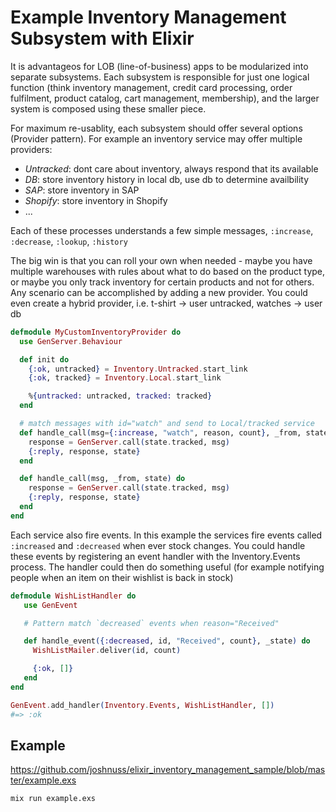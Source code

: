 Example Inventory Management Subsystem with Elixir
=========

It is advantageos for LOB (line-of-business) apps to be modularized into separate subsystems. Each subsystem is responsible for just one logical function (think inventory management, credit card processing, order fulfilment, product catalog, cart management, membership), and the larger system is composed using these smaller piece.

For maximum re-usablity, each subsystem should offer several options (Provider pattern). For example an inventory service may offer multiple providers:

- *Untracked*: dont care about inventory, always respond that its available
- *DB*: store inventory history in local db, use db to determine availbility
- *SAP*: store inventory in SAP
- *Shopify*: store inventory in Shopify
- ...

Each of these processes understands a few simple messages, `:increase`, `:decrease`, `:lookup`, `:history`

The big win is that you can roll your own when needed - maybe you have multiple warehouses with rules about what to do based on the product type, or maybe you only track inventory for certain products and not for others. Any scenario can be accomplished by adding a new provider. You could even create a hybrid provider, i.e. t-shirt -> user untracked, watches -> user db

```elixir
defmodule MyCustomInventoryProvider do
  use GenServer.Behaviour

  def init do
    {:ok, untracked} = Inventory.Untracked.start_link
    {:ok, tracked} = Inventory.Local.start_link

    %{untracked: untracked, tracked: tracked}
  end

  # match messages with id="watch" and send to Local/tracked service
  def handle_call(msg={:increase, "watch", reason, count}, _from, state) do
    response = GenServer.call(state.tracked, msg)
    {:reply, response, state}
  end

  def handle_call(msg, _from, state) do
    response = GenServer.call(state.tracked, msg)
    {:reply, response, state}
  end
end
```

Each service also fire events. In this example the services fire events called `:increased` and `:decreased` when ever stock changes. You could handle these events by registering an event handler with the Inventory.Events process. The handler could then do something useful (for example notifying people when an item on their wishlist is back in stock)

```elixir
defmodule WishListHandler do
   use GenEvent

   # Pattern match `decreased` events when reason="Received"

   def handle_event({:decreased, id, "Received", count}, _state) do
     WishListMailer.deliver(id, count)

     {:ok, []}
   end
end

GenEvent.add_handler(Inventory.Events, WishListHandler, [])
#=> :ok
```
## Example

https://github.com/joshnuss/elixir_inventory_management_sample/blob/master/example.exs

```bash
mix run example.exs
```
